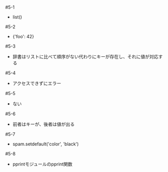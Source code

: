 #5-1
 - list()

#5-2
 - {'foo': 42}

#5-3
 - 辞書はリストに比べて順序がない代わりにキーが存在し、それに値が対応する

#5-4
 - アクセスできずにエラー

#5-5
 - ない

#5-6
 - 前者はキーが、後者は値が出る

#5-7
 - spam.setdefault('color', 'black')

#5-8
 - pprintモジュールのpprint関数
